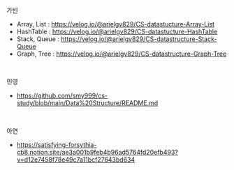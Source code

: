 
가빈
- Array, List : https://velog.io/@arielgv829/CS-datastucture-Array-List
- HashTable :  https://velog.io/@arielgv829/CS-datastucture-HashTable
- Stack, Queue : https://velog.io/@arielgv829/CS-datastructure-Stack-Queue
- Graph, Tree : https://velog.io/@arielgv829/CS-datastructure-Graph-Tree

<br>

민영
- https://github.com/smy999/cs-study/blob/main/Data%20Structure/README.md

<br>

아연
- https://satisfying-forsythia-cb8.notion.site/ae3a001b9feb4b96ad5764fd20efb493?v=d12e7458f78e49c7a11bcf27643bd634

